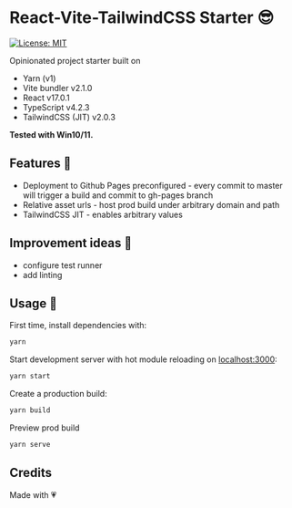 # React-Vite-TailwindCSS Starter 😎

[![License: MIT](https://img.shields.io/badge/License-MIT-yellow.svg)](https://opensource.org/licenses/MIT)

Opinionated project starter built on

- Yarn (v1)
- Vite bundler v2.1.0
- React v17.0.1
- TypeScript v4.2.3
- TailwindCSS (JIT) v2.0.3

**Tested with Win10/11.**

## Features 🎁

- Deployment to Github Pages preconfigured - every commit to master will trigger a build and commit to gh-pages branch
- Relative asset urls - host prod build under arbitrary domain and path
- TailwindCSS JIT - enables arbitrary values

## Improvement ideas 🔧

- configure test runner
- add linting

## Usage 🚀

First time, install dependencies with:

```sh
yarn
```

Start development server with hot module reloading on [localhost:3000](localhost:3000):

```sh
yarn start
```

Create a production build:

```sh
yarn build
```

Preview prod build

```sh
yarn serve
```

## Credits

Made with 💗

